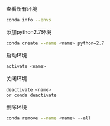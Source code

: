 查看所有环境

```bash
conda info --envs
```

添加python2.7环境

```bash
conda create --name <name> python=2.7
```

启动环境

```bash
activate <name>
```

关闭环境

```bash
deactivate <name>
or conda deactivate 
```

删除环境

```bash
conda remove --name <name> --all
```

